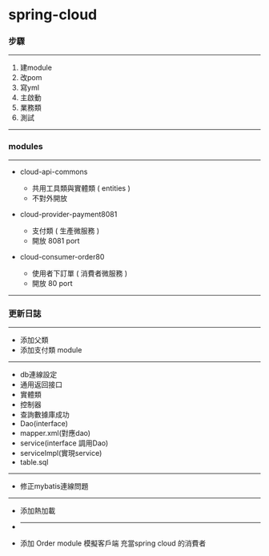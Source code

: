 # spring-cloud

### 步驟
***
1. 建module
2. 改pom
3. 寫yml
4. 主啟動
5. 業務類
6. 測試
***
### modules
***
- cloud-api-commons
  - 共用工具類與實體類 ( entities )
  - 不對外開放
  

- cloud-provider-payment8081
  - 支付類 ( 生產微服務 )
  - 開放 8081 port
  

- cloud-consumer-order80
  - 使用者下訂單 ( 消費者微服務 )
  - 開放 80 port
***
### 更新日誌
***

- 添加父類
- 添加支付類 module
***
- db連線設定
- 通用返回接口
- 實體類
- 控制器
- 查詢數據庫成功
- Dao(interface)
- mapper.xml(對應dao)
- service(interface 調用Dao)
- serviceImpl(實現service)
- table.sql
*** 
- 修正mybatis連線問題
*** 
- 添加熱加載
- *** 
- 添加 Order module 模擬客戶端 充當spring cloud 的消費者